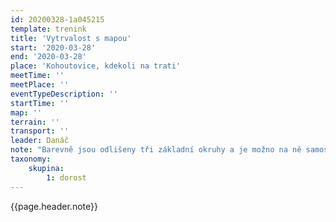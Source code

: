 ```yaml
---
id: 20200328-1a045215
template: trenink
title: 'Vytrvalost s mapou'
start: '2020-03-28'
end: '2020-03-28'
place: 'Kohoutovice, kdekoli na trati'
meetTime: ''
meetPlace: ''
eventTypeDescription: ''
startTime: ''
map: ''
terrain: ''
transport: ''
leader: Danáč
note: "Barevně jsou odlišeny tři základní okruhy a je možno na ně samosebou naskočit kdekoli. Myslím, že je to docela pochopitelné 😉\r\n\r\nTisknout doporučuju v patnáctce (A4)."
taxonomy:
    skupina:
        1: dorost
---
```

{{page.header.note}}
